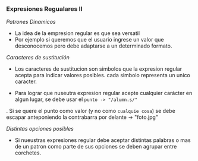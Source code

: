 ### Expresiones Regualares II

_Patrones Dinamicos_

- La idea de la empresion regular es que sea versatil
- Por ejemplo si queremos que el usuario ingrese un valor que desconocemos pero debe adaptarse a un determinado formato.

_Caracteres de sustitución_

- Los caracteres de sustitucion son simbolos que la expresion regular acepta para indicar valores posibles. cada simbolo representa un unico caracter.

- Para lograr que nuseutra expresion regular acepte cualquier carácter en algun lugar, se debe usar el `punto -> "/alumn.s/"`

. Si se quere el punto como valor (y no como `cualquie cosa`) se debe escapar anteponiendo la contrabarra por delante -> "foto\.jpg"

_Distintas opciones posibles_

- Si nueustras expresiones regular debe aceptar distintas palabras o mas de un patron como parte de sus opciones se deben agrupar entre corchetes.

